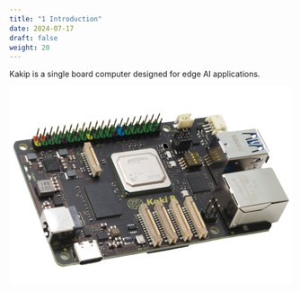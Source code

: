 ```yaml
---
title: "1 Introduction"
date: 2024-07-17
draft: false
weight: 20
---
```


Kakip is a single board computer designed for edge AI applications.

![SBC](images/image240730_092101.png)